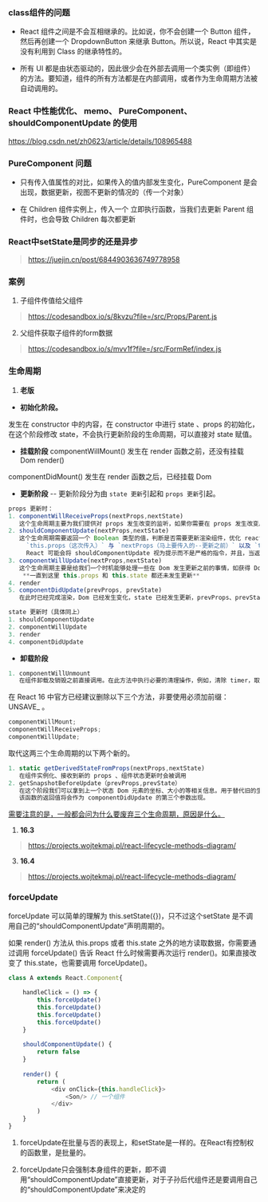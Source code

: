 ### class组件的问题

- React 组件之间是不会互相继承的。比如说，你不会创建一个 Button 组件，然后再创建一个 DropdownButton 来继承 Button。所以说，React 中其实是没有利用到 Class 的继承特性的。

- 所有 UI 都是由状态驱动的，因此很少会在外部去调用一个类实例（即组件）的方法。要知道，组件的所有方法都是在内部调用，或者作为生命周期方法被自动调用的。

### React 中性能优化、 memo、 PureComponent、shouldComponentUpdate 的使用

https://blog.csdn.net/zh0623/article/details/108965488


### PureComponent 问题

- 只有传入值属性的对比，如果传入的值内部发生变化，PureComponent 是会出现，数据更新，视图不更新的情况的（传一个对象）

- 在 Children 组件实例上，传入一个 立即执行函数，当我们去更新 Parent 组件时，也会导致 Children 每次都更新


### React中setState是同步的还是异步

> https://juejin.cn/post/6844903636749778958



### 案例

 1. 子组件传值给父组件

> https://codesandbox.io/s/8kvzu?file=/src/Props/Parent.js


 2. 父组件获取子组件的form数据

> https://codesandbox.io/s/mvv1f?file=/src/FormRef/index.js




### 生命周期

1. **老版**

- **初始化阶段。**

发生在 constructor 中的内容，在 constructor 中进行 state 、props 的初始化，在这个阶段修改 state，不会执行更新阶段的生命周期，可以直接对 state 赋值。


- **挂载阶段**
componentWillMount()
发生在 render 函数之前，还没有挂载 Dom
render()

componentDidMount()
发生在 render 函数之后，已经挂载 Dom

- **更新阶段** -- 更新阶段分为由 `state 更新`引起和 `props 更新`引起。

```js
props 更新时：
1. componentWillReceiveProps(nextProps,nextState)
   这个生命周期主要为我们提供对 props 发生改变的监听，如果你需要在 props 发生改变后，相应改变组件的一些 state。在这个方法中改变 state 不会二次渲染，而是直接合并 state。
2. shouldComponentUpdate(nextProps,nextState)
   这个生命周期需要返回一个 Boolean 类型的值，判断是否需要更新渲染组件，优化 react 应用的主要手段之一，当返回 false 就不会再向下执行生命周期了，在这个阶段不可以 setState()，会导致循环调用。
	 `this.props（这次传入）` 与 `nextProps（马上要传入的--更新之前）` 以及 `this.state（当前组件本次）` 与`nextState（当前组件下次--更新之前）` 进行比较
	 React 可能会将 shouldComponentUpdate 视为提示而不是严格的指令，并且，当返回 false 时，仍可能导致组件重新渲染。
3. componentWillUpdate(nextProps,nextState)
   这个生命周期主要是给我们一个时机能够处理一些在 Dom 发生更新之前的事情，如获得 Dom 更新前某些元素的坐标、大小等，在这个阶段不可以 setState()，会导致循环调用。
    **一直到这里 this.props 和 this.state 都还未发生更新**
4. render
5. componentDidUpdate(prevProps, prevState)
   在此时已经完成渲染，Dom 已经发生变化，state 已经发生更新，prevProps、prevState 均为上一个状态的值。

state 更新时（具体同上）
1. shouldComponentUpdate
2. componentWillUpdate
3. render
4. componentDidUpdate

```

- **卸载阶段**

```js
1. componentWillUnmount
   在组件卸载及销毁之前直接调用。在此方法中执行必要的清理操作，例如，清除 timer，取消网络请求或清除在 componentDidMount  中创建的订阅等。componentWillUnmount 中不应调用 setState，因为该组件将永远不会重新渲染。组件实例卸载后，将永远不会再挂载它。
```

在 React 16 中官方已经建议删除以下三个方法，非要使用必须加前缀：UNSAVE_ 。

```js
componentWillMount;
componentWillReceiveProps;
componentWillUpdate;
```

取代这两三个生命周期的以下两个新的。

```js
1. static getDerivedStateFromProps(nextProps,nextState)
   在组件实例化、接收到新的 props 、组件状态更新时会被调用
2. getSnapshotBeforeUpdate（prevProps,prevState）
   在这个阶段我们可以拿到上一个状态 Dom 元素的坐标、大小的等相关信息。用于替代旧的生命周期中的 componentWillUpdate。
   该函数的返回值将会作为 componentDidUpdate 的第三个参数出现。
```

[需要注意的是，一般都会问为什么要废弃三个生命周期，原因是什么。](https://segmentfault.com/a/1190000021272657)



1. **16.3**

> https://projects.wojtekmaj.pl/react-lifecycle-methods-diagram/

3. **16.4**

> https://projects.wojtekmaj.pl/react-lifecycle-methods-diagram/





### forceUpdate

forceUpdate 可以简单的理解为 this.setState({})，只不过这个setState 是不调用自己的“shouldComponentUpdate”声明周期的。


如果 render() 方法从 this.props 或者 this.state 之外的地方读取数据，你需要通过调用 forceUpdate() 告诉 React 什么时候需要再次运行 render()。如果直接改变了 this.state，也需要调用 forceUpdate()。

``` js
class A extends React.Component{
	
	handleClick = () => {
		this.forceUpdate()
		this.forceUpdate()
		this.forceUpdate()
		this.forceUpdate()
	}
	
	shouldComponentUpdate() {
		return false
	}
	
	render() {
		return (
			<div onClick={this.handleClick}>
				<Son/> // 一个组件
			</div>
		)
	}
}
```

1. forceUpdate在批量与否的表现上，和setState是一样的。在React有控制权的函数里，是批量的。

2. forceUpdate只会强制本身组件的更新，即不调用“shouldComponentUpdate”直接更新，对于子孙后代组件还是要调用自己的“shouldComponentUpdate”来决定的

